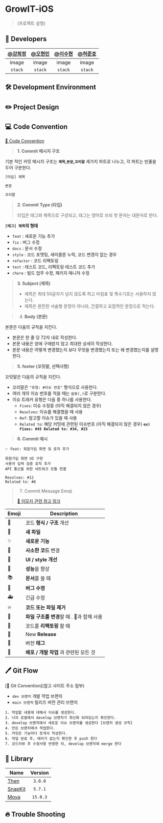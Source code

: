 # GrowIT-iOS
> (프로젝트 설명)
## 🍎 Developers

| [@강희정](https://github.com/tansxx) | [@오현민](https://github.com/hyunm1n-o) | [@이수현](https://github.com/JustinLee02) | [@허준호](https://github.com/helljh) |
|:---:|:---:|:---:|:---:|
| image | image | image | image |
| `stack` | `stack` | `stack` | `stack` |

## 🛠 Development Environment

## ✏️ Project Design

## 💻 Code Convention
[🔗 Code Convention](https://udacity.github.io/git-styleguide/)
> **1. Commit 메시지 구조**
> 

기본 적인 커밋 메시지 구조는 **`제목`,`본문`,`꼬리말`** 세가지 파트로 나누고, 각 파트는 빈줄을 두어 구분한다.

```jsx
[타입] 제목

본문

꼬리말
```

> **2. Commit Type (타입)**
> 
> 
> 타입은 태그와 제목으로 구성되고, 태그는 영어로 쓰되 첫 문자는 대문자로 한다.
> 

 **`[태그] 제목`의 형태**

- `feat` : 새로운 기능 추가
- `fix` : 버그 수정
- `docs` : 문서 수정
- `style` : 코드 포맷팅, 세미콜론 누락, 코드 변경이 없는 경우
- `refactor` : 코드 리펙토링
- `test` : 테스트 코드, 리펙토링 테스트 코드 추가
- `chore` : 빌드 업무 수정, 패키지 매니저 수정

> **3. Subject (제목)**
> 
> - 제목은 최대 50글자가 넘지 않도록 하고 마침표 및 특수기호는 사용하지 않는다.
> - 제목은 완전한 서술형 문장이 아니라, 간결하고 요점적인 문장으로 적는다.

> 4. **Body (본문)**
> 

본문은 다음의 규칙을 지킨다.

- 본문은 한 줄 당 72자 내로 작성한다.
- 본문 내용은 양에 구애받지 않고 최대한 상세히 작성한다.
- 본문 내용은 어떻게 변경했는지 보다 무엇을 변경했는지 또는 왜 변경했는지를 설명한다.

> **5. footer (꼬릿말, 선택사항)**
> 

꼬릿말은 다음의 규칙을 지킨다.

- 꼬리말은 `"유형: #이슈 번호"` 형식으로 사용한다.
- 여러 개의 이슈 번호를 적을 때는 `쉼표(,)`로 구분한다.
- 이슈 트래커 유형은 다음 중 하나를 사용한다.
    - `Fixes`: 이슈 수정중 (아직 해결되지 않은 경우)
    - `Resolves`: 이슈를 해결했을 때 사용
    - `Ref`: 참고할 이슈가 있을 때 사용
    - `Related to`: 해당 커밋에 관련된 이슈번호 (아직 해결되지 않은 경우)
    **`ex) Fixes: #45 Related to: #34, #23`**

> **6. Commit 예시**
> 

```
✨ Feat: 회원가입 화면 및 로직 추가

회원가입 화면 UI 구현
사용자 입력 검증 로직 추가
API 통신을 위한 네트워크 모듈 연결

Resolves: #12
Related to: #8
```

> 7. Commit Message Emoji
> 
> 
> [🔗 이모지 관련 참고 링크](https://treasurebear.tistory.com/70)
> 

| Emoji | Description |
| --- | --- |
| 🎨 | 코드 **형식 / 구조** 개선 |
| 📰 | **새 파일** |
| ✨ | **새로운 기능** |
| 📝 | **사소한 코드** 변경 |
| 💄 | **UI / style 개선** |
| 🐎 | **성능**을 향상 |
| 📚 | **문서**를 쓸 때 |
| 🐛 | **버그 수정** |
| 🚑 | 긴급 수정 |
| 🔥 | **코드 또는 파일 제거** |
| 🚜 | **파일 구조를 변경**할 때 . 🎨과 함께 사용 |
| 🔨 | 코드를 **리팩토링** 할 때 |
| 💎 | New **Release** |
| 🔖 | 버전 **태그** |
| 🚀 | **배포 / 개발 작업** 과 관련된 모든 것 |


## 🖊️ Git Flow

[🔗 Git Convention](참고 사이트 주소 첨부)

- `dev 브랜치` 개발 작업 브랜치
- `main 브랜치` 릴리즈 버전 관리 브랜치

```
1. 작업할 내용에 대해서 이슈를 생성한다.
2. 나의 로컬에서 develop 브랜치가 최신화 되어있는지 확인한다.
3. develop 브랜치에서 새로운 이슈 브랜치를 생성한다 [브랜치 생성 규칙]
4. 만든 브랜치에서 작업한다.
5. 커밋은 기능마다 쪼개서 작성한다.
6. 작업 완료 후, 에러가 없는지 확인한 후 push 한다
7. 코드리뷰 후 수정사항 반영한 뒤, develop 브랜치에 merge 한다
```

## 🎁 Library
| Name         | Version  |
| ------------ |  :-----: | 
| [Then](https://github.com/devxoul/Then) | `3.0.0` |
| [SnapKit](https://github.com/SnapKit/SnapKit) | `5.7.1` |
| [Moya](https://github.com/Moya/Moya) |  `15.0.3`  |

## 🔥 Trouble Shooting
